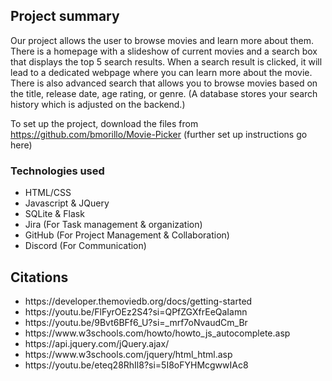 <h2>Project summary</h2>
Our project allows the user to browse movies and learn more about them. There is a homepage with a slideshow of current movies and a search box that displays the top 5 search results. When a search result is clicked, it will lead to a dedicated webpage where you can learn more about the movie. There is also advanced search that allows you to browse movies based on the title, release date, age rating, or genre. (A database stores your search history which is adjusted on the backend.)

To set up the project, download the files from https://github.com/bmorillo/Movie-Picker (further set up instructions go here)

<h3>Technologies used</h3>
<ul>
  <li>HTML/CSS</li>
  <li>Javascript & JQuery</li>
  <li>SQLite & Flask</li>
  <li>Jira (For Task management & organization)</li>
  <li>GitHub (For Project Management & Collaboration)</li>
  <li>Discord (For Communication)</li>
</ul>


<h2>Citations</h2>
<ul>
  <li>https://developer.themoviedb.org/docs/getting-started</li>
  <li>https://youtu.be/FlFyrOEz2S4?si=QPfZGXfrEeQaIamn</li>
  <li>https://youtu.be/9Bvt6BFf6_U?si=_mrf7oNvaudCm_Br</li>
  <li>https://www.w3schools.com/howto/howto_js_autocomplete.asp</li>
  <li>https://api.jquery.com/jQuery.ajax/</li>
  <li>https://www.w3schools.com/jquery/html_html.asp</li>
  <li>https://youtu.be/eteq28RhIl8?si=5I8oFYHMcgwwIAc8</li>
</ul>